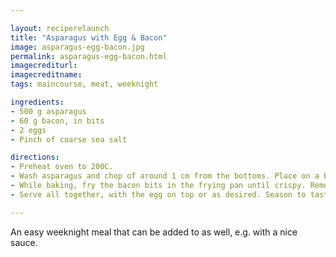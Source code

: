 ```yaml
---

layout: reciperelaunch
title: "Asparagus with Egg & Bacon"
image: asparagus-egg-bacon.jpg
permalink: asparagus-egg-bacon.html
imagecrediturl:
imagecreditname:
tags: maincourse, meat, weeknight

ingredients:
- 500 g asparagus
- 60 g bacon, in bits
- 2 eggs
- Pinch of coarse sea salt

directions:
- Preheat oven to 200C.
- Wash asparagus and chop of around 1 cm from the bottoms. Place on a baking tray with baking paper, season with sea salt and pepper. Bake for 7-9 minutes until slightly browned; asparagus can be pierced with a fork without too much effort.
- While baking, fry the bacon bits in the frying pan until crispy. Remove the bacon and strain the oil, putting the pan back on the stove and frying the eggs sunny-side up.
- Serve all together, with the egg on top or as desired. Season to taste.

---
```


An easy weeknight meal that can be added to as well, e.g. with a nice sauce.